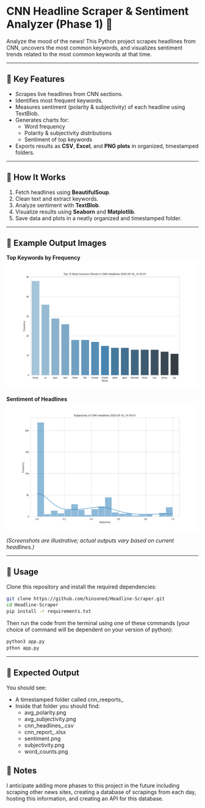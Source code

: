 # CNN Headline Scraper & Sentiment Analyzer (Phase 1) 📰

Analyze the mood of the news! This Python project scrapes headlines from CNN, uncovers the most common keywords, and visualizes sentiment trends related to the most common keywords at that time.  

---

## 🔹 Key Features

- Scrapes live headlines from CNN sections.  
- Identifies most frequent keywords.  
- Measures sentiment (polarity & subjectivity) of each headline using TextBlob.  
- Generates charts for:  
  - Word frequency  
  - Polarity & subjectivity distributions
  - Sentiment of top keywords  
- Exports results as **CSV**, **Excel**, and **PNG plots** in organized, timestamped folders.  

---

## 🔹 How It Works

1. Fetch headlines using **BeautifulSoup**.  
2. Clean text and extract keywords.  
3. Analyze sentiment with **TextBlob**.  
4. Visualize results using **Seaborn** and **Matplotlib**.  
5. Save data and plots in a neatly organized and timestamped folder.  

---

## 🔹 Example Output Images

**Top Keywords by Frequency**  
![word_counts_example](screenshots/word_count_example.png)  

**Sentiment of Headlines**  
![avg_polarity_example](screenshots/subjectivity_example.png)  

*(Screenshots are illustrative; actual outputs vary based on current headlines.)*  

---

## 🔹 Usage

Clone this repository and install the required dependencies:

```bash
git clone https://github.com/hinsoned/Headline-Scraper.git
cd Headline-Scraper
pip install -r requirements.txt

```

Then run the code from the terminal using one of these commands (your choice of command will be dependent on your version of python):

```bash
python3 app.py
pthon app.py
```

---

## 🔹 Expected Output

You should see:
- A timestamped folder called cnn_reeports_<timestamp> 
- Inside that folder you should find:
    - avg_polarity<timestamp>.png
    - avg_subjectivity<timestamp>.png
    - cnn_headlines_<timestamp>.csv
    - cnn_report_<timestamp>.xlsx
    - sentiment<timestamp>.png
    - subjectivity<timestamp>.png
    - word_counts<timestamp>.png

## 🔹 Notes
I anticipate adding more phases to this project in the future including scraping other news sites, creating a database of scrapings from each day, hosting this information, and creating an API for this database.

